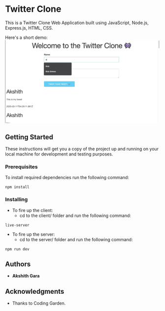 # Twitter Clone

This is a Twitter Clone Web Application built using JavaScript, Node.js, Express.js, HTML, CSS.

Here's a short demo:
![](demo.gif)

## Getting Started

These instructions will get you a copy of the project up and running on your local machine for development and testing purposes.

### Prerequisites

To install required dependencies run the following command:

```
npm install
```

### Installing

* To fire up the client:
    * cd to the client/ folder and run the following command:

```
live-server
```
* To fire up the server:
    * cd to the server/ folder and run the following command: 
```
npm run dev
```

## Authors

* **Akshith Gara** 

## Acknowledgments

* Thanks to Coding Garden.



